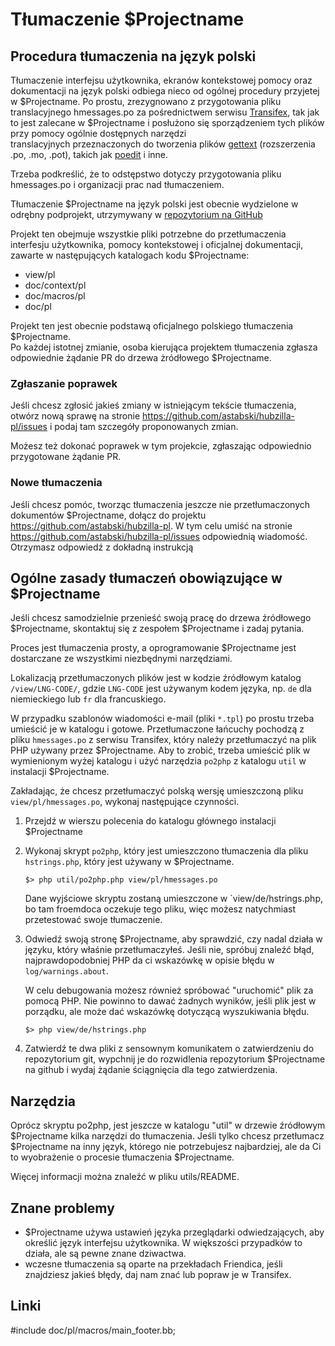 Tłumaczenie $Projectname
========================

Procedura tłumaczenia na język polski
-------------------------------------

Tłumaczenie interfejsu użytkownika, ekranów kontekstowej pomocy oraz dokumentacji
na język polski odbiega nieco od ogólnej procedury przyjetej w $Projectname.
Po prostu, zrezygnowano z przygotowania pliku translacyjnego hmessages.po
za pośrednictwem serwisu [Transifex][1], tak jak to jest zalecane w $Projectname
i posłużono się sporządzeniem tych plików przy pomocy ogólnie dostępnych narzędzi   
translacyjnych przeznaczonych do tworzenia plików [gettext](https://www.gnu.org/software/gettext/) (rozszerzenia .po, .mo, .pot), takich jak [poedit](https://poedit.net/) i inne.

Trzeba podkreślić, że to odstępstwo dotyczy przygotowania pliku hmessages.po
i organizacji prac nad tłumaczeniem.

Tłumaczenie $Projectname na język polski jest obecnie wydzielone w odrębny podprojekt,
utrzymywany w [repozytorium na GitHub](https://github.com/astabski/hubzilla-pl)

Projekt ten obejmuje wszystkie pliki potrzebne do przetłumaczenia interfesju użytkownika,
pomocy kontekstowej i oficjalnej dokumentacji, zawarte w następujących katalogach
kodu $Projectname: 

- view/pl
- doc/context/pl
- doc/macros/pl
- doc/pl

Projekt ten jest obecnie podstawą oficjalnego polskiego tłumaczenia $Projectname.  
Po każdej istotnej zmianie, osoba kierująca projektem tłumaczenia zgłasza odpowiednie
żądanie PR do drzewa żródłowego $Projectname.

### Zgłaszanie poprawek

Jeśli chcesz zgłosić jakieś zmiany  w istniejącym tekście tłumaczenia, otwórz
nową sprawę na stronie https://github.com/astabski/hubzilla-pl/issues i podaj tam
szczegóły proponowanych zmian. 

Możesz też dokonać poprawek w tym projekcie, zgłaszając odpowiednio przygotowane
żądanie PR.   

### Nowe tłumaczenia 

Jeśli chcesz pomóc, tworząc tłumaczenia jeszcze nie przetłumaczonych dokumentów
$Projectname, dołącz do projektu https://github.com/astabski/hubzilla-pl. W tym
celu umiść na stronie https://github.com/astabski/hubzilla-pl/issues odpowiednią
wiadomość. Otrzymasz odpowiedź z dokładną instrukcją   

Ogólne zasady tłumaczeń obowiązujące w $Projectname 
---------------------------------------------------

Jeśli chcesz samodzielnie przenieść swoją pracę do drzewa źródłowego $Projectname,
skontaktuj się z zespołem $Projectname i zadaj pytania.

Proces jest tłumaczenia prosty, a oprogramowanie $Projectname jest dostarczane ze
wszystkimi niezbędnymi narzędziami.

Lokalizacją przetłumaczonych plików jest w kodzie źródłowym katalog `/view/LNG-CODE/`,
gdzie `LNG-CODE` jest używanym kodem języka, np. `de` dla niemieckiego lub `fr`
dla francuskiego.

W przypadku szablonów wiadomości e-mail (pliki `*.tpl`) po prostu trzeba umieścić
je w katalogu i gotowe. Przetłumaczone łańcuchy pochodzą z pliku `hmessages.po`
z serwisu Transifex, który należy przetłumaczyć na plik PHP używany przez $Projectname.
Aby to zrobić, trzeba umieścić plik w wymienionym wyżej katalogu i użyć narzędzia
`po2php` z katalogu `util` w instalacji $Projectname.

Zakładając, że chcesz przetłumaczyć polską wersję umieszczoną pliku
`view/pl/hmessages.po`, wykonaj następujące czynności.

1. Przejdź w wierszu polecenia do katalogu głównego instalacji $Projectname

2. Wykonaj skrypt `po2php`, który jest umieszczono tłumaczenia dla pliku `hstrings.php`, który jest używany w $Projectname.

       $> php util/po2php.php view/pl/hmessages.po

   Dane wyjściowe skryptu zostaną umieszczone w `view/de/hstrings.php, bo tam
   froemdoca oczekuje tego pliku, więc możesz natychmiast przetestować swoje
   tłumaczenie.
                                  
3. Odwiedź swoją stronę $Projectname, aby sprawdzić, czy nadal działa w języku, który właśnie przetłumaczyłeś. Jeśli nie, spróbuj znaleźć błąd, najprawdopodobniej PHP da ci wskazówkę w opisie błędu w `log/warnings.about`.

   W celu debugowania możesz również spróbować "uruchomić" plik za pomocą PHP. Nie powinno to dawać żadnych wyników, jeśli plik jest w porządku, ale może dać wskazówkę dotyczącą wyszukiwania błędu.

       $> php view/de/hstrings.php

4. Zatwierdź te dwa pliki z sensownym komunikatem o zatwierdzeniu do repozytorium git, wypchnij je do rozwidlenia repozytorium $Projectname na github i wydaj żądanie ściągnięcia dla tego zatwierdzenia.

Narzędzia
---------

Oprócz skryptu po2php, jest jeszcze w katalogu "util" w drzewie źródłowym $Projectname
kilka narzędzi do tłumaczenia. Jeśli tylko chcesz przetłumacz $Projectname na inny
język, którego  nie potrzebujesz najbardziej, ale da Ci to wyobrażenie o procesie
tłumaczenia $Projectname.

Więcej informacji można znaleźć w pliku utils/README.

Znane problemy
--------------

* $Projectname używa ustawień języka przeglądarki odwiedzających, aby określić
  język interfejsu użytkownika. W większości przypadków to działa, ale są pewne
  znane dziwactwa.
* wczesne tłumaczenia są oparte na przekładach Friendica, jeśli znajdziesz jakieś
  błędy, daj nam znać lub popraw je w Transifex.

Linki
------
[1]:   http://www.transifex.com/projects/p/hubzilla/


#include doc/pl/macros/main_footer.bb;
